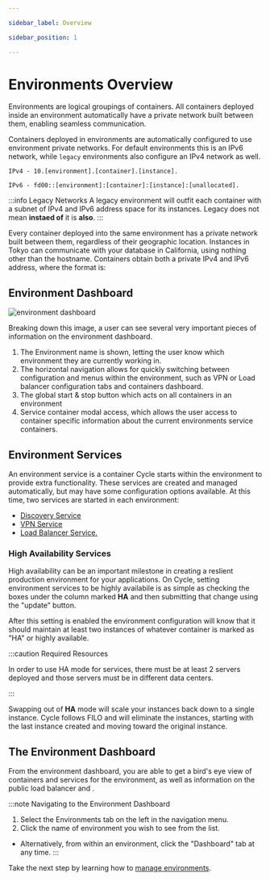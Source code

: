 ```yaml
---

sidebar_label: Overview

sidebar_position: 1

---
```


# Environments Overview

Environments are logical groupings of containers. All containers deployed inside an environment automatically have a
private network built between them, enabling seamless communication.

Containers deployed in environments are automatically configured to use environment private networks. For default
environments this is an IPv6 network, while `legacy` environments also configure an IPv4 network as well.

`IPv4 - 10.[environment].[container].[instance].`

`IPv6 - fd00::[environment]:[container]:[instance]:[unallocated].`

:::info Legacy Networks A legacy environment will outfit each container with a subnet of IPv4 and IPv6 address space for
its instances. Legacy does not mean **instaed of** it is **also**.
:::

Every container deployed into the same environment has a private network built between them, regardless of their
geographic location. Instances in Tokyo can communicate with your database in California, using nothing other than the
hostname. Containers obtain both a private IPv4 and IPv6 address, where the format is:

## Environment Dashboard

![environment dashboard](https://static.cycle.io/docs/environments/env-dash-markup.png)

Breaking down this image, a user can see several very important pieces of information on the environment dashboard.

1. The Environment name is shown, letting the user know which environment they are currently working in.
2. The horizontal navigation allows for quickly switching between configuration and menus within the environment, such
   as VPN or Load balancer configuration tabs and containers dashboard.
3. The global start & stop button which acts on all containers in an environment
4. Service container modal access, which allows the user access to container specific information about the current
   environments service containers.

## Environment Services

An environment service is a container Cycle starts within the environment to provide extra functionality. These services
are created and managed automatically, but may have some configuration options available. At this time, two services are
started in each environment:

* [Discovery Service](https://docs.cycle.io/docs/environments/services/discovery)
* [VPN Service](https://docs.cycle.io/docs/environments/services/vpn)
* [Load Balancer Service.](https://docs.cycle.io/docs/environments/services/loadbalancer)

### High Availability Services

High availability can be an important milestone in creating a reslient production environment for your applications. On
Cycle, setting environment services to be highly availabile is as simple as checking the boxes under the column
marked **HA** and then submitting that change using the "update" button.

After this setting is enabled the environment configuration will know that it should maintain at least two instances of
whatever container is marked as "HA" or highly available.

:::caution Required Resources

In order to use HA mode for services, there must be at least 2 servers deployed and those servers must be in different
data centers.

:::

Swapping out of **HA** mode will scale your instances back down to a single instance. Cycle follows FILO and will
eliminate the instances, starting with the last instance created and moving toward the original instance.

## The Environment Dashboard

From the environment dashboard, you are able to get a bird's eye view of containers and services for the environment, as
well as information on the public load balancer and .

:::note Navigating to the Environment Dashboard

1. Select the Environments tab on the left in the navigation menu.
2. Click the name of environment you wish to see from the list.

* Alternatively, from within an environment, click the "Dashboard" tab at any time.
  :::

Take the next step by learning how to [manage environments](/docs/environments/managing-environments).

